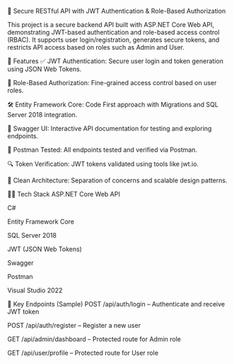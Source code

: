 🔐 Secure RESTful API with JWT Authentication & Role-Based Authorization

This project is a secure backend API built with ASP.NET Core Web API, demonstrating JWT-based authentication and role-based access control (RBAC). It supports user login/registration, generates secure tokens, and restricts API access based on roles such as Admin and User.

🚀 Features
✅ JWT Authentication: Secure user login and token generation using JSON Web Tokens.

🔐 Role-Based Authorization: Fine-grained access control based on user roles.

🛠️ Entity Framework Core: Code First approach with Migrations and SQL Server 2018 integration.

📄 Swagger UI: Interactive API documentation for testing and exploring endpoints.

🧪 Postman Tested: All endpoints tested and verified via Postman.

🔍 Token Verification: JWT tokens validated using tools like jwt.io.

🧱 Clean Architecture: Separation of concerns and scalable design patterns.

🧑‍💻 Tech Stack
ASP.NET Core Web API

C#

Entity Framework Core

SQL Server 2018

JWT (JSON Web Tokens)

Swagger

Postman

Visual Studio 2022

📂 Key Endpoints (Sample)
POST /api/auth/login – Authenticate and receive JWT token

POST /api/auth/register – Register a new user

GET /api/admin/dashboard – Protected route for Admin role

GET /api/user/profile – Protected route for User role
